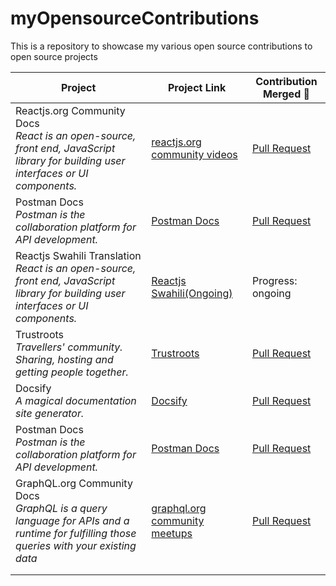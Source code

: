 # myOpensourceContributions
This is a repository to showcase my various open source contributions to open source projects


| Project     | Project Link | Contribution Merged :tada: |
| ----------- | ----------- | -----------   |
| Reactjs.org Community Docs <br> *React is an open-source, front end, JavaScript library for building user interfaces or UI components.*     | [reactjs.org community videos](https://reactjs.org/community/videos.html)      | [Pull Request](https://github.com/reactjs/reactjs.org/pull/3629)               |
| Postman Docs <br> *Postman is the collaboration platform for API development.*  | [Postman Docs](https://github.com/postmanlabs/postman-docs)       | [Pull Request](https://github.com/postmanlabs/postman-docs/pull/2168)            |
| Reactjs Swahili Translation <br> *React is an open-source, front end, JavaScript library for building user interfaces or UI components.* | [Reactjs Swahili(Ongoing)](https://github.com/reactjs/sw.reactjs.org) | Progress: ongoing
| Trustroots <br> *Travellers' community. Sharing, hosting and getting people together.* | [Trustroots](https://github.com/Trustroots/trustroots) | [Pull Request](https://github.com/Trustroots/trustroots/pull/1196)
| Docsify <br> *A magical documentation site generator.* | [Docsify](https://github.com/docsifyjs/docsify) | [Pull Request](https://github.com/docsifyjs/docsify/pull/1022)
| Postman Docs <br> *Postman is the collaboration platform for API development.*  | [Postman Docs](https://github.com/postmanlabs/postman-docs) | [Pull Request](https://github.com/postmanlabs/postman-docs/pull/3046)
| GraphQL.org Community Docs <br> *GraphQL is a query language for APIs and a runtime for fulfilling those queries with your existing data* | [graphql.org community meetups](https://graphql.org/community/upcoming-events/#meetups) | [Pull Request](https://github.com/graphql/graphql.github.io/pull/1043) |
| | |
| | |
